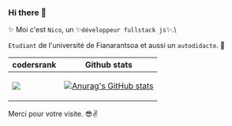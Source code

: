 ### Hi there 👋

 ✨ Moi c'est `Nico`, un ✨`développeur fullstack js`✨.\
 
`Etudiant` de l'université de Fianarantsoa et aussi un `autodidacte`. 🤩
<table>
 <thead>
   <tr>
     <th>codersrank</th>
     <th>Github stats</th>
   </tr>
 </thead>
 <tbody>
   <tr>
     <td> 
      <img src="https://cr-ss-service.azurewebsites.net/api/ScreenShot?widget=summary&show_icons=true&username=ks-krimi&badges=2&show-avatar=true&style=--header-bg-color:%23ab003caa;--border-radius:4px" />
    </td>
     <td>      
      
[![Anurag's GitHub stats](https://github-readme-stats.vercel.app/api?username=ks-krimi&theme=radical)](https://github.com/ks-krimi/github-readme-stats)
      

   </tr>
 </tbody>
</table

 
Merci pour votre visite. 😎✌️
 
 
<!--
**ks-krimi/ks-krimi** is a ✨ _special_ ✨ repository because its `README.md` (this file) appears on your GitHub profile.

Here are some ideas to get you started:

- 🔭 I’m currently working on ...
- 🌱 I’m currently learning ...
- 👯 I’m looking to collaborate on ...
- 🤔 I’m looking for help with ...
- 💬 Ask me about ...
- 📫 How to reach me: ...
- 😄 Pronouns: ...
- ⚡ Fun fact: ...
-->
